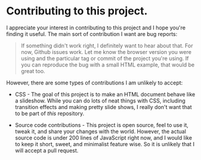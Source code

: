 # Contributing to this project.

I appreciate your interest in contributing to this project and I hope you're finding it useful. The main sort of contribution I want are bug reports:

 > If something didn't work right, I definitely want to hear about that. For now, Github issues work. Let me know the browser version you were using and the particular tag or commit of the project you're using. If you can reproduce the bug with a small HTML example, that would be great too.

However, there are some types of contributions I am unlikely to accept:

* CSS - The goal of this project is to make an HTML document behave like a slideshow. While you can do lots of neat things with CSS, including transition effects and making pretty slide shows, I really don't want that to be part of _this_ repository.

* Source code contributions - This project is open source, feel to use it, tweak it, and share your changes with the world. However, the actual source code is under 200 lines of JavaScript right now, and I would like to keep it short, sweet, and minimalist feature wise. So it is unlikely that I will accept a pull request.
